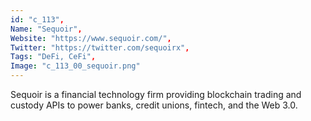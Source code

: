 ```yaml
--- 
id: "c_113", 
Name: "Sequoir", 
Website: "https://www.sequoir.com/", 
Twitter: "https://twitter.com/sequoirx", 
Tags: "DeFi, CeFi", 
Image: "c_113_00_sequoir.png" 
--- 
```

<!--lang:en--> 
Sequoir is a financial technology firm providing blockchain trading and custody APIs to power banks, credit unions, fintech, and the Web 3.0.
<!--lang:es--] 
Sequoir es una empresa de tecnología financiera que proporciona API de custodia y negociación de cadenas de bloques a bancos energéticos, cooperativas de crédito, fintech y la Web 3.0.
<!--lang:de--] 
Sequoir ist ein Finanztechnologieunternehmen, das Blockchain-Handels- und Verwahrungs-APIs für Energiebanken, Kreditgenossenschaften, Fintech und das Web 3.0 bereitstellt.
<!--lang:fr--] 
Sequoir est une société de technologie financière qui fournit des API de négociation et de garde de chaînes de blocs aux banques d'alimentation, aux coopératives de crédit, aux fintech et au Web 3.0.
<!--lang:pl--] 
Sequoir to firma zajmująca się technologiami finansowymi dostarczająca interfejsy API do handlu blockchain i powiernictwa dla banków energetycznych, spółdzielczych kas pożyczkowych, fintechów i sieci 3.0.
<!--lang:uk--] 
Sequoir — це фінансова технологічна фірма, яка надає API для торгівлі блокчейном і депозитарного зберігання для енергетичних банків, кредитних спілок, фінансових технологій і Web 3.0.
[!--lang:*--> 

